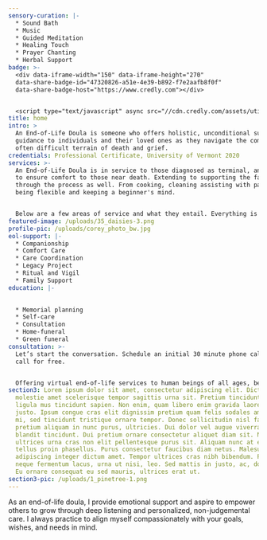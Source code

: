 ```yaml
---
sensory-curation: |-
  * Sound Bath
  * Music
  * Guided Meditation
  * Healing Touch
  * Prayer Chanting
  * Herbal Support
badge: >-
  <div data-iframe-width="150" data-iframe-height="270"
  data-share-badge-id="47320826-a51e-4e39-b892-f7e2aafb8f0f"
  data-share-badge-host="https://www.credly.com"></div>


  <script type="text/javascript" async src="//cdn.credly.com/assets/utilities/embed.js"></script>
title: home
intro: >
  An End-of-Life Doula is someone who offers holistic, unconditional support and
  guidance to individuals and their loved ones as they navigate the complex and
  often difficult terrain of death and grief.
credentials: Professional Certificate, University of Vermont 2020
services: >-
  An End-of-Life Doula is in service to those diagnosed as terminal, and works
  to ensure comfort to those near death. Extending to supporting the family
  through the process as well. From cooking, cleaning assisting with paper work,
  being flexible and keeping a beginner's mind.


  Below are a few areas of service and what they entail. Everything is in response to the individual's needs. A doula aids in finishing the last chapter of one’s life.
featured-image: /uploads/35_daisies-3.png
profile-pic: /uploads/corey_photo_bw.jpg
eol-support: |-
  * Companionship
  * Comfort Care
  * Care Coordination
  * Legacy Project
  * Ritual and Vigil
  * Family Support
education: |-
  

  * Memorial planning
  * Self-care
  * Consultation
  * Home-funeral
  * Green funeral
consultation: >-
  Let’s start the conversation. Schedule an initial 30 minute phone call or Zoom
  call for free.   


  Offering virtual end-of-life services to human beings of all ages, beliefs, and life expressions.
section3: Lorem ipsum dolor sit amet, consectetur adipiscing elit. Dictum urna
  molestie amet scelerisque tempor sagittis urna sit. Pretium tincidunt risus
  ligula mus tincidunt sapien. Non enim, quam libero enim gravida laoreet sit
  justo. Ipsum congue cras elit dignissim pretium quam felis sodales amet. In
  mi, sed tincidunt tristique ornare tempor. Donec sollicitudin nisl faucibus
  pretium aliquam in nunc purus, ultricies. Dui dolor vel augue viverra viverra
  blandit tincidunt. Dui pretium ornare consectetur aliquet diam sit. Nulla
  ultrices urna cras non elit pellentesque purus sit. Aliquam nunc at eget sit
  tellus proin phasellus. Purus consectetur faucibus diam netus. Malesuada
  adipiscing integer dictum amet. Tempor ultrices cras nibh bibendum. Pretium
  neque fermentum lacus, urna ut nisi, leo. Sed mattis in justo, ac, dolor urna.
  Eu ornare consequat eu sed mauris, ultrices erat ut.
section3-pic: /uploads/1_pinetree-1.png
---
```

As an end-of-life doula, I provide emotional support and aspire to  empower others to grow through deep listening and personalized, non-judgemental care. I always practice to  align myself compassionately with your goals, wishes, and needs in mind.
